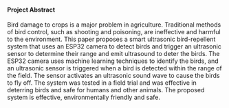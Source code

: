 #### Project Abstract
Bird damage to crops is a major problem in agriculture. Traditional methods of bird control, such as shooting and poisoning, are ineffective and harmful to the environment. This paper proposes a smart ultrasonic bird-repellent system that uses an ESP32 camera to detect birds and trigger an ultrasonic sensor to determine their range and emit ultrasound to deter the birds. The ESP32 camera uses machine learning techniques to identify the birds, and an ultrasonic sensor is triggered when a bird is detected within the range of the field. The sensor activates an ultrasonic sound wave to cause the birds to fly off. The system was tested in a field trial and was effective in deterring birds and safe for humans and other animals. The proposed system is effective, environmentally friendly and safe.
